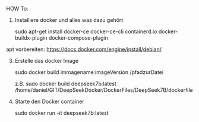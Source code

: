 

HOW To:

1. Installiere docker und alles was dazu gehört
   
   sudo apt-get install docker-ce docker-ce-cli containerd.io docker-buildx-plugin docker-compose-plugin
   
apt vorbereiten:
https://docs.docker.com/engine/install/debian/

   
3. Erstelle das docker Image
   
   sudo docker build immagename:imageVersion /pfadzurDatei
   
   z.B. sudo docker build deepseek7b:latest /home/daniel/GIT/DeepSeekDocker/DockerFiles/DeepSeek7B/dockerfile
   
5. Starte den Docker container
   
   sudo docker run -it deepseek7b:latest
